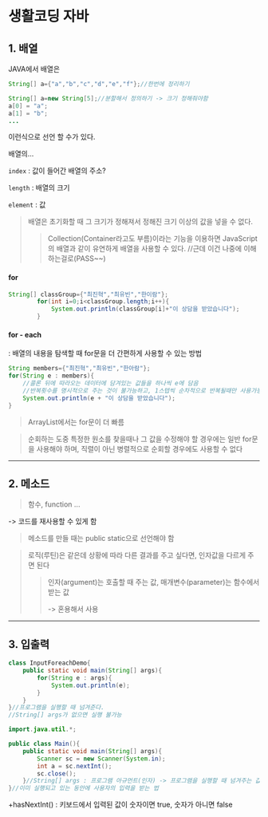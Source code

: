 # 생활코딩 자바



## 1. 배열

JAVA에서 배열은 

```java
String[] a={"a","b","c","d","e","f"};//한번에 정리하기
```

```java
String[] a=new String[5];//분할해서 정의하기 -> 크기 정해줘야함
a[0] = "a";
a[1] = "b";
...
```

이런식으로 선언 할 수가 있다.



배열의...

`index` : 값이 들어간 배열의 주소? 

`length` : 배열의 크기

`element` : 값



> 배열은 초기화할 때 그 크기가 정해져서 정해진 크기 이상의 값을 넣을 수 없다.
>
> > Collection(Container라고도 부름)이라는 기능을 이용하면 JavaScript의 배열과 같이 유연하게 배열을 사용할 수 있다. //근데 이건 나중에 이해하는걸로(PASS~~)



#### for

```java
String[] classGroup={"최진혁","최유빈","한이람"};
        for(int i=0;i<classGroup.length;i++){
            System.out.println(classGroup[i]+"이 상담을 받았습니다");
        }
```



#### for - each

: 배열의 내용을 탐색할 때 for문을 더 간편하게 사용할 수 있는 방법

```java
String members={"최진혁","최유빈","한아람"};
for(String e : members){
    //콜론 뒤에 따라오는 데이터에 담겨있는 값들을 하나씩 e에 담음
    //반복횟수를 명시적으로 주는 것이 불가능하고, 1스텝씩 순차적으로 반복될때만 사용가능하다는 제약이 있음
    System.out.println(e + "이 상담을 받았습니다");
}
```

> ArrayList에서는 for문이 더 빠름

> 순회하는 도중 특정한 원소를 찾을때나 그 값을 수정해야 할 경우에는 일반 for문을 사용해야 하며, 직렬이 아닌 병렬적으로 순회할 경우에도 사용할 수 없다



____



## 2. 메소드

> 함수, function ...

-> 코드를 재사용할 수 있게 함

> 메소드를 만들 때는 public static으로 선언해야 함

> 로직(루틴)은 같은데 상황에 따라 다른 결과를 주고 싶다면, 인자값을 다르게 주면 된다
>
> > 인자(argument)는 호출할 때 주는 값, 매개변수(parameter)는 함수에서 받는 값
> >
> > -> 혼용해서 사용



____



## 3. 입출력

```java
class InputForeachDemo{
	public static void main(String[] args){
		for(String e : args){
			System.out.println(e);
		}
	}
}//프로그램을 실행할 때 넘겨준다.
//String[] args가 없으면 실행 불가능
```



```java
import.java.util.*;

public class Main(){
	public static void main(String[] args){
        Scanner sc = new Scanner(System.in);
        int a = sc.nextInt();
        sc.close();
	}//String[] args : 프로그램 아규먼트(인자) -> 프로그램을 실행할 때 넘겨주는 값
}//이미 실행되고 있는 동안에 사용자의 입력을 받는 법
```

+hasNextInt() : 키보드에서 입력된 값이 숫자이면 true, 숫자가 아니면 false


